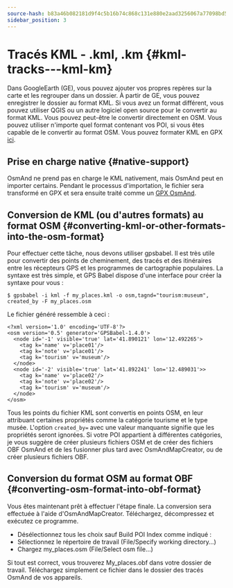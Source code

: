 ```yaml
---
source-hash: b83a46b082181d9f4c5b16b74c868c131e880e2aad3256067a77098bd5c9ae01
sidebar_position: 3
---
```


# Tracés KML - .kml, .km {#kml-tracks---kml-km}

Dans GoogleEarth (GE), vous pouvez ajouter vos propres repères sur la carte et les regrouper dans un dossier. À partir de GE, vous pouvez enregistrer le dossier au format KML. Si vous avez un format différent, vous pouvez utiliser QGIS ou un autre logiciel open source pour le convertir au format KML. Vous pouvez peut-être le convertir directement en OSM. Vous pouvez utiliser n'importe quel format contenant vos POI, si vous êtes capable de le convertir au format OSM. Vous pouvez formater KML en GPX [ici](https://kml2gpx.com/).

## Prise en charge native {#native-support}
OsmAnd ne prend pas en charge le KML nativement, mais OsmAnd peut en importer certains. Pendant le processus d'importation, le fichier sera transformé en GPX et sera ensuite traité comme un [GPX OsmAnd](osmand-gpx).

## Conversion de KML (ou d'autres formats) au format OSM {#converting-kml-or-other-formats-into-the-osm-format}

Pour effectuer cette tâche, nous devons utiliser gpsbabel. Il est très utile pour convertir des points de cheminement, des tracés et des itinéraires entre les récepteurs GPS et les programmes de cartographie populaires. La syntaxe est très simple, et GPS Babel dispose d'une interface pour créer la syntaxe pour vous :

```
$ gpsbabel -i kml -f my_places.kml -o osm,tagnd="tourism:museum",​created_by -F my_places.osm
```

Le fichier généré ressemble à ceci :

```
<?xml version='1.0' encoding='UTF-8'?>
<osm version='0.5' generator='GPSBabel-1.4.0'>
  <node id='-1' visible='true' lat='41.890121' lon='12.492265'>
    <tag k='name' v='place01'/>
    <tag k='note' v='place01'/>
    <tag k='tourism' v='museum'/>
  </node>
  <node id='-2' visible='true' lat='41.892241' lon='12.489031'>>
    <tag k='name' v='place02'/>
    <tag k='note' v='place02'/>
    <tag k='tourism' v='museum'/>
  </node>
</osm>
```

Tous les points du fichier KML sont convertis en points OSM, en leur attribuant certaines propriétés comme la catégorie tourisme et le type musée. L'option `created_by=` avec une valeur manquante signifie que les propriétés seront ignorées. Si votre POI appartient à différentes catégories, je vous suggère de créer plusieurs fichiers OSM et de créer des fichiers OBF OsmAnd et de les fusionner plus tard avec OsmAndMapCreator, ou de créer plusieurs fichiers OBF.

## Conversion du format OSM au format OBF {#converting-osm-format-into-obf-format}

Vous êtes maintenant prêt à effectuer l'étape finale. La conversion sera effectuée à l'aide d'OsmAndMapCreator. Téléchargez, décompressez et exécutez ce programme.
- Désélectionnez tous les choix sauf Build POI Index comme indiqué :
- Sélectionnez le répertoire de travail (File/Specify working directory…)
- Chargez my_places.osm (File/Select osm file…)

Si tout est correct, vous trouverez My\_places.obf dans votre dossier de travail. Téléchargez simplement ce fichier dans le dossier des tracés OsmAnd de vos appareils.
